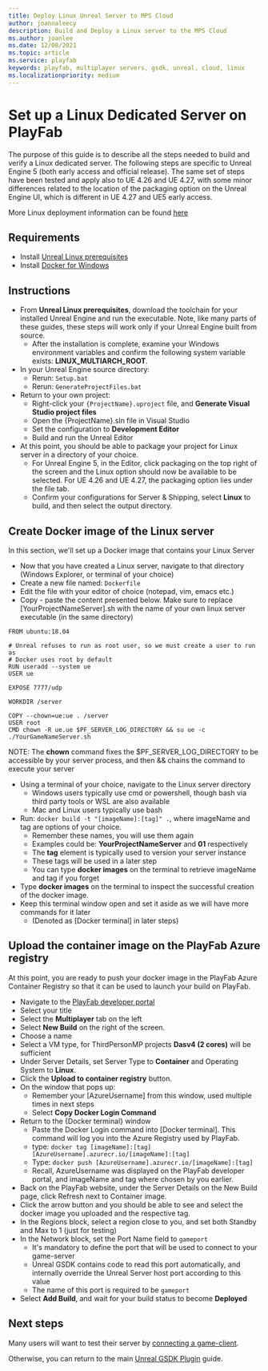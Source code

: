 ```yaml
---
title: Deploy Linux Unreal Server to MPS Cloud
author: joannaleecy
description: Build and Deploy a Linux server to the MPS Cloud
ms.author: joanlee
ms.date: 12/08/2021
ms.topic: article
ms.service: playfab
keywords: playfab, multiplayer servers, gsdk, unreal, cloud, linux
ms.localizationpriority: medium
---
```


# Set up a Linux Dedicated Server on PlayFab

The purpose of this guide is to describe all the steps needed to build and verify a Linux dedicated server. The following steps are specific to Unreal Engine 5 (both early access and official release). The same set of steps have been tested and apply also to UE 4.26 and UE 4.27, with some minor differences related to the location of the packaging option on the Unreal Engine UI, which is different in UE 4.27 and UE5 early access.

More Linux deployment information can be found [here](https://github.com/PlayFab/MpsAgent/blob/main/LocalMultiplayerAgent/MultiplayerSettingsLinuxContainersOnWindowsSample.json)

## Requirements
* Install [Unreal Linux prerequisites](https://docs.unrealengine.com/SharingAndReleasing/Linux/GettingStarted/)
* Install [Docker for Windows](https://docs.docker.com/desktop/windows/install/)

## Instructions

* From **Unreal Linux prerequisites**, download the toolchain for your installed Unreal Engine and run the executable. Note, like many parts of these guides, these steps will work only if your Unreal Engine built from source.
    * After the installation is complete, examine your Windows environment variables and confirm the following system variable exists: **LINUX_MULTIARCH_ROOT**.
* In your Unreal Engine source directory:
    * Rerun: ```Setup.bat```
    * Rerun: ```GenerateProjectFiles.bat```
* Return to your own project:
    * Right-click your ```{ProjectName}.uproject``` file, and **Generate Visual Studio project files**
    * Open the {ProjectName}.sln file in Visual Studio
    * Set the configuration to **Development Editor**
    * Build and run the Unreal Editor
* At this point, you should be able to package your project for Linux server in a directory of your choice.
    * For Unreal Engine 5, in the Editor, click packaging on the top right of the screen and the Linux option should now be available to be selected. For UE 4.26 and UE 4.27, the packaging option lies under the file tab.
    * Confirm your configurations for Server & Shipping, select __Linux__ to build, and then select the output directory.

## Create Docker image of the Linux server

In this section, we'll set up a Docker image that contains your Linux Server

* Now that you have created a Linux server, navigate to that directory (Windows Explorer, or terminal of your choice)
* Create a new file named: ```Dockerfile```
* Edit the file with your editor of choice (notepad, vim, emacs etc.)
* Copy - paste the content presented below. Make sure to replace [YourProjectNameServer].sh with the name of your own linux server executable (in the same directory)

```Docker
FROM ubuntu:18.04

# Unreal refuses to run as root user, so we must create a user to run as
# Docker uses root by default
RUN useradd --system ue
USER ue

EXPOSE 7777/udp

WORKDIR /server

COPY --chown=ue:ue . /server
USER root
CMD chown -R ue.ue $PF_SERVER_LOG_DIRECTORY && su ue -c ./YourGameNameServer.sh
```

NOTE: The **chown** command fixes the $PF_SERVER_LOG_DIRECTORY to be accessible by your server process, and then && chains the command to execute your server

* Using a terminal of your choice, navigate to the Linux server directory
    * Windows users typically use cmd or powershell, though bash via third party tools or WSL are also available
    * Mac and Linux users typically use bash
* Run: ```docker build -t "[imageName]:[tag]" .```, where imageName and tag are options of your choice.
    * Remember these names, you will use them again
    * Examples could be: **YourProjectNameServer** and **01** respectively
    * The **tag** element is typically used to version your server instance
    * These tags will be used in a later step
    * You can type **docker images** on the terminal to retrieve imageName and tag if you forget
* Type **docker images** on the terminal to inspect the successful creation of the docker image.
* Keep this terminal window open and set it aside as we will have more commands for it later
    * (Denoted as [Docker terminal] in later steps)

## Upload the container image on the PlayFab Azure registry

At this point, you are ready to push your docker image in the PlayFab Azure Container Registry so that it can be used to launch your build on PlayFab.

* Navigate to the [PlayFab developer portal](https://developer.playfab.com/)
* Select your title
* Select the **Multiplayer** tab on the left
* Select **New Build** on the right of the screen.
* Choose a name
* Select a VM type, for ThirdPersonMP projects **Dasv4 (2 cores)** will be sufficient
* Under Server Details, set Server Type to **Container** and Operating System to **Linux**.
* Click the **Upload to container registry** button.
* On the window that pops up:
    * Remember your [AzureUsername] from this window, used multiple times in next steps
    * Select **Copy Docker Login Command**
* Return to the {Docker terminal} window
    * Paste the Docker Login command into [Docker terminal]. This command will log you into the Azure Registry used by PlayFab.
    * type: ```docker tag [imageName]:[tag] [AzureUsername].azurecr.io/[imageName]:[tag]```
    * Type: ```docker push [AzureUsername].azurecr.io/[imageName]:[tag]```
    * Recall, AzureUsername was displayed on the PlayFab developer portal, and imageName and tag where chosen by you earlier.
* Back on the PlayFab website, under the Server Details on the New Build page, click Refresh next to Container image.
* Click the arrow button and you should be able to see and select the docker image you uploaded and the respective tag.
* In the Regions block, select a region close to you, and set both Standby and Max to 1 (just for testing)
* In the Network block, set the Port Name field to ```gameport```
    * It's mandatory to define the port that will be used to connect to your game-server
    * Unreal GSDK contains code to read this port automatically, and internally override the Unreal Server host port according to this value
    * The name of this port is required to be ```gameport```
* Select **Add Build**, and wait for your build status to become **Deployed**

## Next steps

Many users will want to test their server by [connecting a game-client](connect-to-mps-hosted-build.md).

Otherwise, you can return to the main [Unreal GSDK Plugin](index.md) guide.
